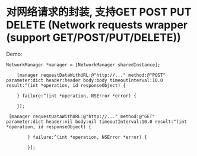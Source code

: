 
对网络请求的封装, 支持GET POST PUT DELETE (Network requests wrapper (support GET/POST/PUT/DELETE))
===============

Demo:

	NetworkManager *manager = [NetworkManager sharedInstance];
	
	    [manager requestDataWithURL:@"http://..." method:@"POST" parameter:dict header:header body:body timeoutInterval:10.0 result:^(int *operation, id responseObject) {
	        
	    } failure:^(int *operation, NSError *error) {
	        
	    }];

	 [manager requestDataWithURL:@"http://..." method:@"GET" parameter:dict header:nil body:nil timeoutInterval:10.0 result:^(int *operation, id responseObject) {
		        
		    } failure:^(int *operation, NSError *error) {
		        
		    }];